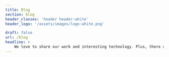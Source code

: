 ```yaml
---
title: Blog
section: blog
header_classes: 'header header-white'
header_logo: '/assets/images/logo-white.png'

draft: false
url: /blog
headline: >
    We love to share our work and interesting technology. Plus, there are just too many things to remember so we like to write them down!
---
```

